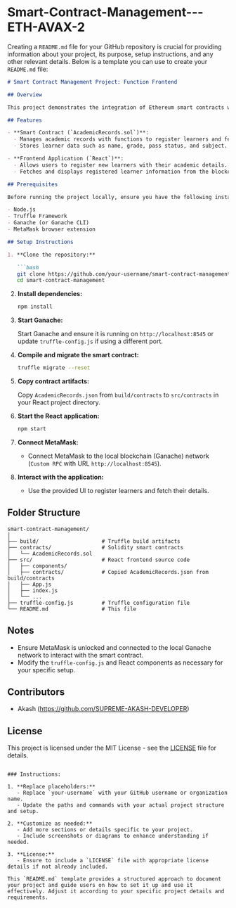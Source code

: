 # Smart-Contract-Management---ETH-AVAX-2

Creating a `README.md` file for your GitHub repository is crucial for providing information about your project, its purpose, setup instructions, and any other relevant details. Below is a template you can use to create your `README.md` file:

```markdown
# Smart Contract Management Project: Function Frontend

## Overview

This project demonstrates the integration of Ethereum smart contracts with a React frontend to manage and display academic records on the blockchain. The project includes a simple smart contract `AcademicRecords` written in Solidity and a React application that interacts with the contract.

## Features

- **Smart Contract (`AcademicRecords.sol`)**:
  - Manages academic records with functions to register learners and fetch their information.
  - Stores learner data such as name, grade, pass status, and subject.

- **Frontend Application (`React`)**:
  - Allows users to register new learners with their academic details.
  - Fetches and displays registered learner information from the blockchain.

## Prerequisites

Before running the project locally, ensure you have the following installed:

- Node.js
- Truffle Framework
- Ganache (or Ganache CLI)
- MetaMask browser extension

## Setup Instructions

1. **Clone the repository:**

   ```bash
   git clone https://github.com/your-username/smart-contract-management.git
   cd smart-contract-management
   ```

2. **Install dependencies:**

   ```bash
   npm install
   ```

3. **Start Ganache:**

   Start Ganache and ensure it is running on `http://localhost:8545` or update `truffle-config.js` if using a different port.

4. **Compile and migrate the smart contract:**

   ```bash
   truffle migrate --reset
   ```

5. **Copy contract artifacts:**

   Copy `AcademicRecords.json` from `build/contracts` to `src/contracts` in your React project directory.

6. **Start the React application:**

   ```bash
   npm start
   ```

7. **Connect MetaMask:**

   - Connect MetaMask to the local blockchain (Ganache) network (`Custom RPC` with URL `http://localhost:8545`).

8. **Interact with the application:**

   - Use the provided UI to register learners and fetch their details.

## Folder Structure

```
smart-contract-management/
│
├── build/                    # Truffle build artifacts
├── contracts/                # Solidity smart contracts
│   └── AcademicRecords.sol
├── src/                      # React frontend source code
│   ├── components/
│   ├── contracts/            # Copied AcademicRecords.json from build/contracts
│   ├── App.js
│   ├── index.js
│   └── ...
├── truffle-config.js         # Truffle configuration file
└── README.md                 # This file
```

## Notes

- Ensure MetaMask is unlocked and connected to the local Ganache network to interact with the smart contract.
- Modify the `truffle-config.js` and React components as necessary for your specific setup.

## Contributors

- Akash (https://github.com/SUPREME-AKASH-DEVELOPER)

## License

This project is licensed under the MIT License - see the [LICENSE](LICENSE) file for details.
```

### Instructions:

1. **Replace placeholders:**
   - Replace `your-username` with your GitHub username or organization name.
   - Update the paths and commands with your actual project structure and setup.

2. **Customize as needed:**
   - Add more sections or details specific to your project.
   - Include screenshots or diagrams to enhance understanding if needed.

3. **License:**
   - Ensure to include a `LICENSE` file with appropriate license details if not already included.

This `README.md` template provides a structured approach to document your project and guide users on how to set it up and use it effectively. Adjust it according to your specific project details and requirements.
